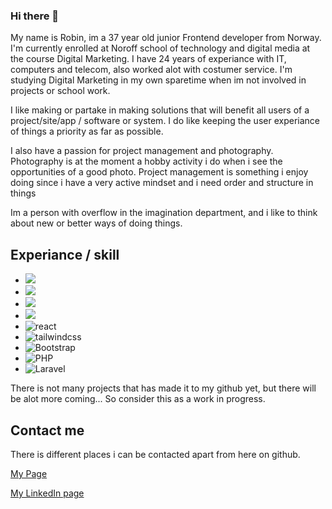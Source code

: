 ### Hi there 👋

My name is Robin, im a 37 year old junior Frontend developer from Norway. I'm currently enrolled at Noroff school of technology and digital media at the course Digital Marketing. I have 24 years of experiance with IT, computers and telecom, also worked alot with costumer service. I'm studying Digital Marketing in my own sparetime when im not involved in projects or school work.

I like making or partake in making solutions that will benefit all users of a project/site/app / software or system. I do like keeping the user experiance of things a priority as far as possible. 

I also have a passion for project management and photography. Photography is at the moment a hobby activity i do when i see the opportunities of a good photo. 
Project management is something i enjoy doing since i have a very active mindset and i need order and structure in things

Im a person with overflow in the imagination department, and i like to think about new or better ways of doing things.

## Experiance / skill
- <img src="https://img.shields.io/badge/html5-%23E34F26.svg?style=plastic&logo=html5&logoColor=white" />
- <img src="https://img.shields.io/badge/css3-%231572B6.svg?style=plastic&logo=css3&logoColor=white" />
- <img src="https://img.shields.io/badge/javascript-%23323330.svg?style=plastic&logo=javascript&logoColor=%23F7DF1E" />
- <img src="https://img.shields.io/badge/markdown-%23000000.svg?style=plastic&logo=markdown&logoColor=white" />
- ![![react](./src/react.svg)](https://badges.aleen42.com/src/react.svg)
- ![![tailwindcss](./src/tailwindcss.svg)](https://badges.aleen42.com/src/tailwindcss.svg)
- ![Bootstrap](https://img.shields.io/badge/bootstrap-%238511FA.svg?style=for-the-badge&logo=bootstrap&logoColor=white)
- ![PHP](https://img.shields.io/badge/php-%23777BB4.svg?style=for-the-badge&logo=php&logoColor=white)
- ![Laravel](https://img.shields.io/badge/laravel-%23FF2D20.svg?style=for-the-badge&logo=laravel&logoColor=white)

There is not many projects that has made it to my github yet, but there will be alot more coming... So consider this as a work in progress.

## Contact me 

There is different places i can be contacted apart from here on github.

[My Page](https://www.johnsen-codes.no)

[My LinkedIn page](https://www.linkedin.com/in/robin-johnsen-04a226159/)
<!--
**ShaindalDev/ShaindalDev** is a ✨ _special_ ✨ repository because its `README.md` (this file) appears on your GitHub profile.

Here are some ideas to get you started:

- 🔭 I’m currently working on ...
- 🌱 I’m currently learning ...
- 👯 I’m looking to collaborate on ...
- 🤔 I’m looking for help with ...
- 💬 Ask me about ...
- 📫 How to reach me: ...
- 😄 Pronouns: ...
- ⚡ Fun fact: ...
-->
